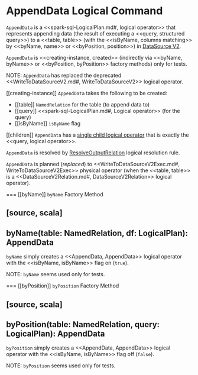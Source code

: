 # AppendData Logical Command

`AppendData` is a <<spark-sql-LogicalPlan.md#, logical operator>> that represents appending data (the result of executing a <<query, structured query>>) to a <<table, table>> (with the <<isByName, columns matching>> by <<byName, name>> or <<byPosition, position>>) in [DataSource V2](../new-and-noteworthy/datasource-v2.md).

`AppendData` is <<creating-instance, created>> (indirectly via <<byName, byName>> or <<byPosition, byPosition>> factory methods) only for tests.

NOTE: `AppendData` has replaced the deprecated <<WriteToDataSourceV2.md#, WriteToDataSourceV2>> logical operator.

[[creating-instance]]
`AppendData` takes the following to be created:

* [[table]] `NamedRelation` for the table (to append data to)
* [[query]] <<spark-sql-LogicalPlan.md#, Logical operator>> (for the query)
* [[isByName]] `isByName` flag

[[children]]
`AppendData` has a [single child logical operator](../catalyst/TreeNode.md#children) that is exactly the <<query, logical operator>>.

`AppendData` is resolved by [ResolveOutputRelation](../logical-analysis-rules/ResolveOutputRelation.md) logical resolution rule.

`AppendData` is planned (_replaced_) to <<WriteToDataSourceV2Exec.md#, WriteToDataSourceV2Exec>> physical operator (when the <<table, table>> is a <<DataSourceV2Relation.md#, DataSourceV2Relation>> logical operator).

=== [[byName]] `byName` Factory Method

[source, scala]
----
byName(table: NamedRelation, df: LogicalPlan): AppendData
----

`byName` simply creates a <<AppendData, AppendData>> logical operator with the <<isByName, isByName>> flag on (`true`).

NOTE: `byName` seems used only for tests.

=== [[byPosition]] `byPosition` Factory Method

[source, scala]
----
byPosition(table: NamedRelation, query: LogicalPlan): AppendData
----

`byPosition` simply creates a <<AppendData, AppendData>> logical operator with the <<isByName, isByName>> flag off (`false`).

NOTE: `byPosition` seems used only for tests.
